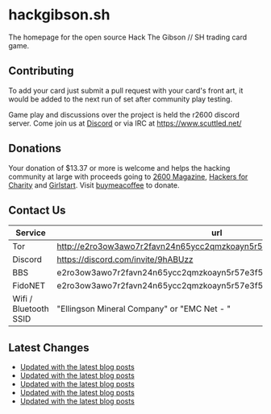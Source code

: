 # hackgibson.sh
The homepage for the open source Hack The Gibson // SH trading card game.


## Contributing

To add your card just submit a pull request with your card's front art, it would be added to the next run of set after community play testing.

Game play and discussions over the project is held the r2600 discord server. Come join us at [Discord](https://discord.com/invite/9hABUzz) or via IRC at https://www.scuttled.net/


## Donations

Your donation of $13.37 or more is welcome and helps the hacking community at large with proceeds going to [2600 Magazine](https://2600.com/), [Hackers for Charity](https://hackersforcharity.org) and [Girlstart](https://girlstart.org).  Visit [buymeacoffee](https://www.buymeacoffee.com/hackgibson.sh) to donate.


## Contact Us

Service | url
-|-
Tor | http://e2ro3ow3awo7r2favn24n65ycc2qmzkoayn5r57e3f56nvjwdcgg32ad.onion
Discord | https://discord.com/invite/9hABUzz
BBS | e2ro3ow3awo7r2favn24n65ycc2qmzkoayn5r57e3f56nvjwdcgg32ad.onion:23
FidoNET | e2ro3ow3awo7r2favn24n65ycc2qmzkoayn5r57e3f56nvjwdcgg32ad.onion:24554
Wifi / Bluetooth SSID | "Ellingson Mineral Company" or "EMC Net - <fidonet address>"

## Latest Changes
<!-- BLOG-POST-LIST:START -->
- [Updated with the latest blog posts](https://github.com/DFW2600/hackgibson.sh/commit/6a282f850ecd0991eef0e5de7131a65008cf0bb5)
- [Updated with the latest blog posts](https://github.com/DFW2600/hackgibson.sh/commit/39da0399cd369cf528b1913a460f5c56f4ffffef)
- [Updated with the latest blog posts](https://github.com/DFW2600/hackgibson.sh/commit/57e86d70e18a8e7226efe1f047e6968a4fbe7d65)
- [Updated with the latest blog posts](https://github.com/DFW2600/hackgibson.sh/commit/ab48ba5560de2b47b0bec9c0f18284e2853c2280)
- [Updated with the latest blog posts](https://github.com/DFW2600/hackgibson.sh/commit/7335b02d877ca81a448e6900471ea8f4f3bc658e)
<!-- BLOG-POST-LIST:END -->
